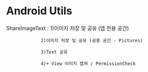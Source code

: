 # Android Utils


ShareImageText : 1)이미지 저장 및 공유 (앱 전용 공간)

                 2)이미지 저장 및 공유 (공용 공간 - Pictures)
                 
                 3)Text 공유
                 
                 4)+ View 이미지 캡쳐 / PermissionCheck


